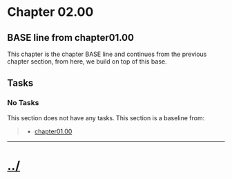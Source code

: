# Chapter 02.00

## BASE line from chapter01.00
This chapter is the chapter BASE line and continues from the previous
chapter section, from here, we build on top of this base.

## Tasks

### No Tasks
This section does not have any tasks.
This section is a baseline from:
>* [chapter01.00](../../chapter01/chapter01.00/)


---

# [../](../README.md)

